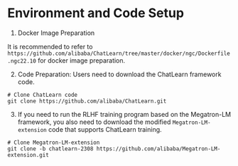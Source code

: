 # Environment and Code Setup

1. Docker Image Preparation

It is recommended to refer to `https://github.com/alibaba/ChatLearn/tree/master/docker/ngc/Dockerfile.ngc22.10` for docker image preparation.

2. Code Preparation: Users need to download the ChatLearn framework code.

```
# Clone ChatLearn code
git clone https://github.com/alibaba/ChatLearn.git
```

3. If you need to run the RLHF training program based on the Megatron-LM framework, you also need to download the modified `Megatron-LM-extension` code that supports ChatLearn training.

```
# Clone Megatron-LM-extension
git clone -b chatlearn-2308 https://github.com/alibaba/Megatron-LM-extension.git
```